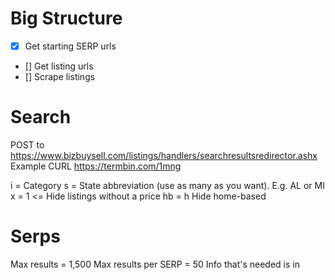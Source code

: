 # Big Structure

- [x] Get starting SERP urls
- [] Get listing urls
- [] Scrape listings


# Search
POST to https://www.bizbuysell.com/listings/handlers/searchresultsredirector.ashx
Example CURL https://termbin.com/1mng

i = Category
s = State abbreviation (use as many as you want).  E.g. AL or MI
x = 1 <= Hide listings without a price
hb = h Hide home-based

# Serps

Max results = 1,500
Max results per SERP = 50
Info that's needed is in     
<script type="application/ld+json" defer>  
with the text: "@type": "SearchResultsPage"

# Listing
3 sections

1) the big JSON
2) header spot (class="span12").  Turn this into a dictionary
    - soup.find(text=re.compile('Asking Price')).parent.parent.parent.parent.parent.text
3) listing details (class="listingProfile_details")
    - soup.find_all("div", class_="listingProfile_details")